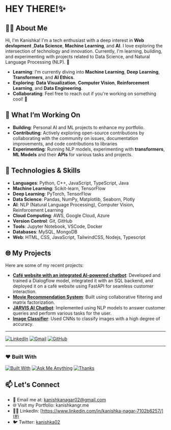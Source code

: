 # HEY THERE!✨

## 👨‍💻 About Me
Hi, I'm Kanishka! I'm a tech enthusiast with a deep interest in **Web devlopment** ,**Data Science**, **Machine Learning**, and **AI**. I love exploring the intersection of technology and innovation. Currently, I'm learning, building, and experimenting with projects related to Data Science, and Natural Language Processing (NLP). 🚀

- **Learning**: I’m currently diving into **Machine Learning**, **Deep Learning**, **Transformers**, and **AI Ethics**.
- **Exploring**: **Data Visualization**, **Computer Vision**, **Reinforcement Learning**, and **Data Engineering**.
- **Collaborating**: Feel free to reach out if you're working on something cool! 🤝


## 🚀 What I’m Working On
- **Building**: Personal AI and ML projects to enhance my portfolio.
- **Contributing**: Actively exploring open-source contributions by collaborating with the community on issues, documentation improvements, and code contributions to libraries
- **Experimenting**: Running NLP models, experimenting with **transformers**, **ML Models** and their **APIs** for various tasks and projects.


## 🚀 Technologies & Skills
- **Languages**: Python, C++, JavaScript, TypeScript, Java
- **Machine Learning**: Scikit-learn, TensorFlow
- **Deep Learning**: PyTorch, TensorFlow
- **Data Science**: Pandas, NumPy, Matplotlib, Seaborn, Plotly
- **AI**: NLP (Natural Language Processing), Computer Vision, Reinforcement Learning
- **Cloud Computing**: AWS, Google Cloud, Azure
- **Version Control**: Git, GitHub
- **Tools**: Jupyter Notebook, VSCode, Docker
- **Databases**: MySQL, MongoDB
- **Web**: HTML, CSS, JavaScript, TailwindCSS, Nodejs, Typescript


## 🌐 My Projects
Here are some of my recent projects:

- **[Café  website with an integrated AI-powered chatbot](#)**: Developed and trained a Dialogflow model, integrated it with an SQL backend, and deployed it on a café website using FastAPI for seamless customer interaction.
- **[Movie Recommendation System](#)**: Built using collaborative filtering and matrix factorization.
- **[JARVIS AI Chatbot](#)**: Implemented using NLP models to answer customer queries and perform various tasks for the user.
- **[Image Classifier](#)**: Used CNNs to classify images with a high degree of accuracy.


---

[![LinkedIn](https://img.shields.io/badge/-LinkedIn-blue?style=flat&logo=linkedin)]()
[![Gmail](https://img.shields.io/badge/-Gmail-red?style=flat&logo=gmail)](mailto:Kanishkanagar02@gmail.com)
[![GitHub](https://img.shields.io/badge/-GitHub-black?style=flat&logo=github)](https://github.com/Kanishka015)

---

### ❤️ Built With
[![Built With](https://img.shields.io/badge/Built%20with-Love-orange)](#)
[![Ask Me Anything](https://img.shields.io/badge/Ask%20Me-Anything-green)](#)
[![Thanks](https://img.shields.io/badge/-Thanks-purple)](#)


## 📫 Let's Connect
- 💌 Email me at: kanishkanagar02@gmail.com
- 🌐 Visit my Portfolio: kanishkangr.me
- 👨‍💻 LinkedIn: [https://www.linkedin.com/in/kanishka-nagar-7102b6257/](#)
- 🐦 Twitter: [kanishka02](#)



